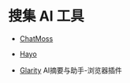 # 搜集 AI 工具

- [ChatMoss](http://testchatmoss.aihao123.cn/) 

- [Hayo](https://www.hayo.com/)

- [Glarity](https://glarity.app/zh-CN) AI摘要与助手-浏览器插件

